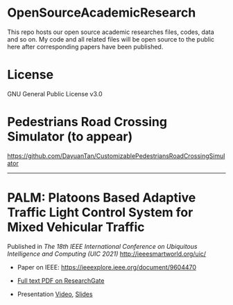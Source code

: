 # OpenSourceAcademicResearch
This repo hosts our open source academic researches files, codes, data and so on. My code and all related files will be open source to the public here after corresponding papers have been published.  

# License

GNU General Public License v3.0


# Pedestrians Road Crossing Simulator (to appear)

https://github.com/DayuanTan/CustomizablePedestriansRoadCrossingSimulator


------
# PALM: Platoons Based Adaptive Traffic Light Control System for Mixed Vehicular Traffic

Published in *The 18th IEEE International Conference on Ubiquitous Intelligence and Computing (UIC 2021)* http://ieeesmartworld.org/uic/

- Paper on IEEE: https://ieeexplore.ieee.org/document/9604470 

- [Full text PDF on ResearchGate](https://www.researchgate.net/publication/356369368_PALM_Platoons_Based_Adaptive_Traffic_Light_Control_System_for_Mixed_Vehicular_Traffic/stats#fullTextFileContent)

- Presentation [Video](https://www.youtube.com/watch?v=1FBGxjMKMS8), [Slides](palm/UIC-1570728556.pdf)

